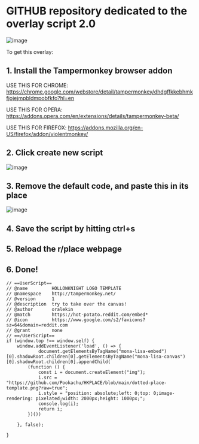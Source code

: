 # GITHUB repository dedicated to the overlay script 2.0
![image](https://user-images.githubusercontent.com/30243655/161415131-6242ec27-2718-4428-bca6-137597fbd085.png)

To get this overlay:
## 1. Install the Tampermonkey browser addon
USE THIS FOR CHROME: 
https://chrome.google.com/webstore/detail/tampermonkey/dhdgffkkebhmkfjojejmpbldmpobfkfo?hl=en

USE THIS FOR OPERA: 
https://addons.opera.com/en/extensions/details/tampermonkey-beta/

USE THIS FOR FIREFOX: 
https://addons.mozilla.org/en-US/firefox/addon/violentmonkey/
## 2. Click create new script 
![image](https://user-images.githubusercontent.com/30243655/161415080-e8bb2acc-9cef-458c-8079-f280c740b51c.png)
## 3. Remove the default code, and paste this in its place
![image](https://user-images.githubusercontent.com/30243655/161415119-dabd1837-cc9d-4761-9562-25ab32e0b4d0.png)
## 4. Save the script by hitting ctrl+s
## 5. Reload the r/place webpage
## 6. Done!

```
// ==UserScript==
// @name         HOLLOWKNIGHT LOGO TEMPLATE
// @namespace    http://tampermonkey.net/
// @version      1
// @description  try to take over the canvas!
// @author       oralekin
// @match        https://hot-potato.reddit.com/embed*
// @icon         https://www.google.com/s2/favicons?sz=64&domain=reddit.com
// @grant        none
// ==/UserScript==
if (window.top !== window.self) {
    window.addEventListener('load', () => {
            document.getElementsByTagName("mona-lisa-embed")[0].shadowRoot.children[0].getElementsByTagName("mona-lisa-canvas")[0].shadowRoot.children[0].appendChild(
        (function () {
            const i = document.createElement("img");
            i.src = "https://github.com/Pookachu/HKPLACE/blob/main/dotted-place-template.png?raw=true";
            i.style = "position: absolute;left: 0;top: 0;image-rendering: pixelated;width: 2000px;height: 1000px;";
            console.log(i);
            return i;
        })())

    }, false);

}
```
